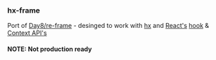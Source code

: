 ### hx-frame

Port of [Day8/re-frame](https://github.com/Day8/re-frame) - desinged to work with [hx](https://github.com/Lokeh/hx) and [React's](https://reactjs.org/) [hook](https://reactjs.org/docs/hooks-intro.html) & [Context API's](https://reactjs.org/docs/context.html)

#### NOTE: Not production ready
